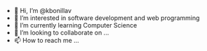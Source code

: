- 👋 Hi, I’m @kbonillav
- 👀 I’m interested in software development and web programming
- 🌱 I’m currently learning Computer Science
- 💞️ I’m looking to collaborate on ...
- 📫 How to reach me ...

<!---
kbonillav/kbonillav is a ✨ special ✨ repository because its `README.md` (this file) appears on your GitHub profile.
You can click the Preview link to take a look at your changes.
--->
